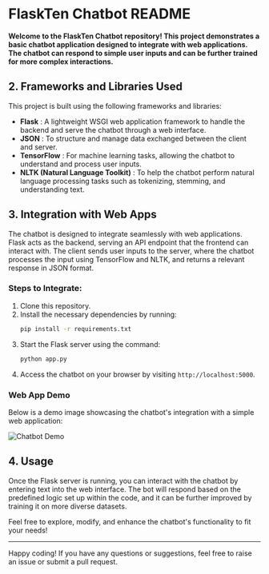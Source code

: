 # FlaskTen Chatbot README

**Welcome to the  FlaskTen Chatbot repository! This project demonstrates a basic chatbot application designed to integrate with web applications. The chatbot can respond to simple user inputs and can be further trained for more complex interactions.**

## 2. Frameworks and Libraries Used

This project is built using the following frameworks and libraries:

- **Flask** : A lightweight WSGI web application framework to handle the backend and serve the chatbot through a web interface.
- **JSON** : To structure and manage data exchanged between the client and server.
- **TensorFlow** : For machine learning tasks, allowing the chatbot to understand and process user inputs.
- **NLTK (Natural Language Toolkit)** : To help the chatbot perform natural language processing tasks such as tokenizing, stemming, and understanding text.

## 3. Integration with Web Apps

The chatbot is designed to integrate seamlessly with web applications. Flask acts as the backend, serving an API endpoint that the frontend can interact with. The client sends user inputs to the server, where the chatbot processes the input using TensorFlow and NLTK, and returns a relevant response in JSON format.

### Steps to Integrate:
1. Clone this repository.
2. Install the necessary dependencies by running:
   ```bash
   pip install -r requirements.txt
   ```
3. Start the Flask server using the command:
   ```bash
   python app.py
   ```
4. Access the chatbot on your browser by visiting `http://localhost:5000`.

### Web App Demo

Below is a demo image showcasing the chatbot's integration with a simple web application:

![Chatbot Demo](path/to/your/image)

## 4. Usage

Once the Flask server is running, you can interact with the chatbot by entering text into the web interface. The bot will respond based on the predefined logic set up within the code, and it can be further improved by training it on more diverse datasets.

Feel free to explore, modify, and enhance the chatbot's functionality to fit your needs!

---

Happy coding! If you have any questions or suggestions, feel free to raise an issue or submit a pull request.
